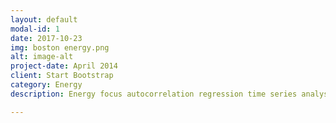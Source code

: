 ```yaml
---
layout: default
modal-id: 1
date: 2017-10-23
img: boston energy.png
alt: image-alt
project-date: April 2014
client: Start Bootstrap
category: Energy
description: Energy focus autocorrelation regression time series analysis for electrical energy consumption.

---
```

